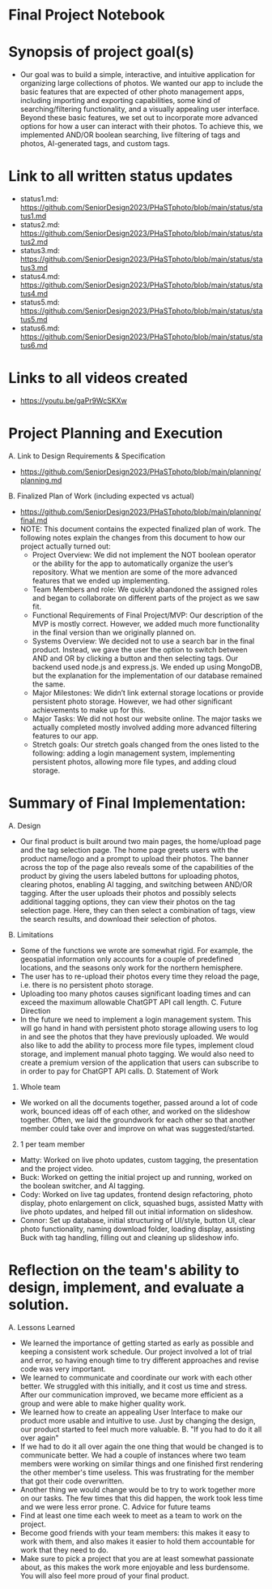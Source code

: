 # Final Project Notebook

# Synopsis of project goal(s)
- Our goal was to build a simple, interactive, and intuitive application for organizing large collections of photos. We wanted our app to include the basic features that are expected of other photo management apps, including importing and exporting capabilities, some kind of searching/filtering functionality, and a visually appealing user interface. Beyond these basic features, we set out to incorporate more advanced options for how a user can interact with their photos. To achieve this, we implemented AND/OR boolean searching, live filtering of tags and photos, AI-generated tags, and custom tags.
# Link to all written status updates
- status1.md: https://github.com/SeniorDesign2023/PHaSTphoto/blob/main/status/status1.md
- status2.md: https://github.com/SeniorDesign2023/PHaSTphoto/blob/main/status/status2.md
- status3.md: https://github.com/SeniorDesign2023/PHaSTphoto/blob/main/status/status3.md
- status4.md: https://github.com/SeniorDesign2023/PHaSTphoto/blob/main/status/status4.md
- status5.md: https://github.com/SeniorDesign2023/PHaSTphoto/blob/main/status/status5.md
- status6.md: https://github.com/SeniorDesign2023/PHaSTphoto/blob/main/status/status6.md
# Links to all videos created
- https://youtu.be/gaPr9WcSKXw
# Project Planning and Execution
A. Link to Design Requirements & Specification
- https://github.com/SeniorDesign2023/PHaSTphoto/blob/main/planning/planning.md

B. Finalized Plan of Work (including expected vs actual)
- https://github.com/SeniorDesign2023/PHaSTphoto/blob/main/planning/final.md
- NOTE: This document contains the expected finalized plan of work. The following notes explain the changes from this document to how our project actually turned out:
	- Project Overview: We did not implement the NOT boolean operator or the ability for the app to automatically organize the user’s repository. What we mention are some of the more advanced features that we ended up implementing.
	- Team Members and role: We quickly abandoned the assigned roles and began to collaborate on different parts of the project as we saw fit.
	- Functional Requirements of Final Project/MVP: Our description of the MVP is mostly correct. However, we added much more functionality in the final version than we originally planned on.
	- Systems Overview: We decided not to use a search bar in the final product. Instead, we gave the user the option to switch between AND and OR by clicking a button and then selecting tags. Our backend used node.js and express.js. We ended up using MongoDB, but the explanation for the implementation of our database remained the same.
	- Major Milestones: We didn’t link external storage locations or provide persistent photo storage. However, we had other significant achievements to make up for this.
	- Major Tasks: We did not host our website online. The major tasks we actually completed mostly involved adding more advanced filtering features to our app.
	- Stretch goals: Our stretch goals changed from the ones listed to the following: adding a login management system, implementing persistent photos, allowing more file types, and adding cloud storage. 
# Summary of Final Implementation:
A. Design
- Our final product is built around two main pages, the home/upload page and the tag selection page. The home page greets users with the product name/logo and a prompt to upload their photos. The banner across the top of the page also reveals some of the capabilities of the product by giving the users labeled buttons for uploading photos, clearing photos, enabling AI tagging, and switching between AND/OR tagging. After the user uploads their photos and possibly selects additional tagging options, they can view their photos on the tag selection page. Here, they can then select a combination of tags, view the search results, and download their selection of photos. 

B. Limitations
- Some of the functions we wrote are somewhat rigid. For example, the geospatial information only accounts for a couple of predefined locations, and the seasons only work for the northern hemisphere. 
- The user has to re-upload their photos every time they reload the page, i.e. there is no persistent photo storage.
- Uploading too many photos causes significant loading times and can exceed the maximum allowable ChatGPT API call length.
C. Future Direction
- In the future we need to implement a login management system. This will go hand in hand with persistent photo storage allowing users to log in and see the photos that they have previously uploaded. We would also like to add the ability to process more file types, implement cloud storage, and implement manual photo tagging. We would also need to create a premium version of the application that users can subscribe to in order to pay for ChatGPT API calls.
D. Statement of Work
1. Whole team
- We worked on all the documents together, passed around a lot of code work, bounced ideas off of each other, and  worked on the slideshow together. Often, we laid the groundwork for each other so that another member could take over and improve on what was suggested/started.
2. 1 per team member
- Matty: Worked on live photo updates, custom tagging, the presentation  and the project video.
- Buck: Worked on getting the initial project up and running, worked on the boolean switcher, and AI tagging.
- Cody: Worked on live tag updates, frontend design refactoring, photo display, photo enlargement on click, squashed bugs, assisted Matty with live photo updates, and helped fill out initial  information on slideshow.
- Connor: Set up database, initial structuring of UI/style, button UI, clear photo functionality, naming download folder, loading display, assisting Buck with tag handling, filling out and cleaning up slideshow info.
# Reflection on the team's ability to design, implement, and evaluate a solution.
A. Lessons Learned
- We learned the importance of getting started as early as possible and keeping a consistent work schedule. Our project involved a lot of trial and error, so having enough time to try different approaches and revise code was very important.
- We learned to communicate and coordinate our work with each other better. We struggled with this initially, and it cost us time and stress. After our communication improved, we became more efficient as a group and were able to make higher quality work.
- We learned how to create an appealing User Interface to make our product more usable and intuitive to use. Just by changing the design, our product started to feel much more valuable.
B. "If you had to do it all over again"
- If we had to do it all over again the one thing that would be changed is to communicate better. We had a couple of instances where two team members were working on similar things and one finished first rendering the other member's time useless. This was frustrating for the member that got their code overwritten. 
- Another thing we would change would be to try to work together more on our tasks. The few times that this did happen, the work took less time and we were less error prone.
C. Advice for future teams
- Find at least one time each week to meet as a team to work on the project.
- Become good friends with your team members: this makes it easy to work with them, and also makes it easier to hold them accountable for work that they need to do. 
- Make sure to pick a project that you are at least somewhat passionate about, as this makes the work more enjoyable and less burdensome. You will also feel more proud of your final product.


